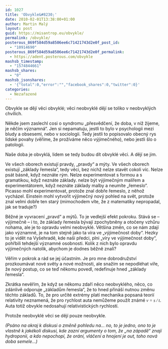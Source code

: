 ```yaml
---
id: 1027
title: 'Obvykle&#8230;'
date: 2010-02-01T13:38:00+01:00
author: Martin Malý
layout: post
guid: https://misantrop.eu/obvykle/
permalink: /obvykle/
posterous_869f584d59a8506ee6c71421743d2e0f_post_id:
  - "10914690"
posterous_869f584d59a8506ee6c71421743d2e0f_permalink:
  - https://adent.posterous.com/obvykle
mashsb_timestamp:
  - "1574844661"
mashsb_shares:
  - "0"
mashsb_jsonshares:
  - '{"total":0,"error":"","facebook_shares":0,"twitter":0}'
categories:
  - Nezařazené
---
```

Obvykle se děj&iacute; věci obvykl&eacute;; věci neobvykl&eacute; děj&iacute; se toliko v neobvykl&yacute;ch chv&iacute;l&iacute;ch.

Někde jsem zaslechl cosi o syndromu &#8222;přesvědčen&iacute;, že doba, v n&iacute;ž žijeme, je něč&iacute;m v&yacute;znamn&aacute;&#8220;. Jen si nepamatuju, jestli to bylo v psychologii mezi bludy a obsesemi, nebo v sociologii. Tedy jestli to popisovalo obecn&yacute; rys lidsk&eacute; povahy (věř&iacute;me, že prož&iacute;v&aacute;me něco v&yacute;jimečn&eacute;ho), nebo jestli &scaron;lo o patologii.

Na&scaron;e doba je obvykl&aacute;, lidem se tedy budou d&iacute;t obvykl&eacute; věci. A děj&iacute; se jim.

Ve v&scaron;ech oborech existuj&iacute; pravdy, &#8222;pravdy&#8220; a m&yacute;ty. Ve v&scaron;ech oborech existuj&iacute; &#8222;z&aacute;klady řemesla&#8220;, tedy věci, bez nichž nelze stavět cokoli v&iacute;c. Nelze ps&aacute;t b&aacute;sně, když nezn&aacute;te r&yacute;m. Nelze experimentovat s formou a s gramatikou, když nezn&aacute;te z&aacute;klady. nelze b&yacute;t v&yacute;jimečn&yacute;m mal&iacute;řem a experiment&aacute;torem, když nezn&aacute;te z&aacute;klady malby a neum&iacute;te &#8222;řemeslo&#8220;. Picasso mohl experimentovat, protože znal dobře řemeslo, z něhož vych&aacute;zel. Einstein mohl vytvořit v&yacute;jimečn&yacute; nov&yacute; pohled na svět, protože znal velmi dobře ten star&yacute; (mimochodem v&iacute;te, že z matematiky nepropadal, jak se traduje?)

Běžn&eacute; je vyvracen&iacute; &#8222;pravd&#8220; a m&yacute;tů. To je vedlej&scaron;&iacute; efekt pokroku. St&aacute;v&aacute; se &#8211; v&yacute;jimečně &#8211; i to, že z&aacute;klady řemesla b&yacute;vaj&iacute; zpochybněny a otočeny vzhůru nohama, ale je to opravdu velmi neobvykl&eacute;. Vět&scaron;ina změn, co se n&aacute;m zdaj&iacute; jako v&yacute;znamn&eacute;, je na tom stejně jako ta v&iacute;ra ve &#8222;v&yacute;jimečnost doby&#8220;. Hezky to je vidět na Vy&scaron;ehradě, kde na&scaron;i předci, plni &#8222;v&iacute;ry ve v&yacute;jimečnost doby&#8220;, pohřbili tehdej&scaron;&iacute; v&yacute;znamn&eacute; osobnosti. Kolik z nich bylo opravdu v&yacute;jimečn&yacute;ch natolik, abychom je dodnes běžně znali?

Věř&iacute;m v pokrok a r&aacute;d se jej &uacute;častn&iacute;m. Je pro mne dobrodružstv&iacute; prozkoum&aacute;vat nov&eacute; světy a nov&eacute; možnosti, ale snaž&iacute;m se nepodl&eacute;hat v&iacute;ře, že nov&yacute; postup, co se teď někomu povedl, redefinuje hned &#8222;z&aacute;klady řemesla&#8220;.

Zkr&aacute;tka nevěř&iacute;m, že když se někomu zdař&iacute; něco neobvykl&eacute;ho, něco, co zd&aacute;nlivě odporuje &#8222;z&aacute;kladům řemesla&#8220;, že to hned přin&aacute;&scaron;&iacute; nutnou změnu těchto z&aacute;kladů. To, že pro určit&eacute; extr&eacute;my plat&iacute; mechanika popsan&aacute; teori&iacute; relativity neznamen&aacute;, že pro rychlost auta nemůžeme použ&iacute;t zn&aacute;m&eacute; _<span style="font-family: mceinline;">v = s / t</span>_. Auta totiž obvykle nedosahuj&iacute; relativistick&yacute;ch rychlost&iacute;.

Protože neobvykl&eacute; věci se děj&iacute; pouze neobvykle.

_(Ps&aacute;no na okraj k diskusi o změně pohledu na&#8230; no, to je jedno, ono to je vlastně k jak&eacute;koli diskusi, kde zazn&iacute; argumenty o tom, že &#8222;na z&aacute;padě&#8220; znaj&iacute; hydroponii, a kdo nepochop&iacute;, že or&aacute;n&iacute;, vl&aacute;čen&iacute; a hnojen&iacute; je out, toho nov&aacute; doba semele&#8230;)_